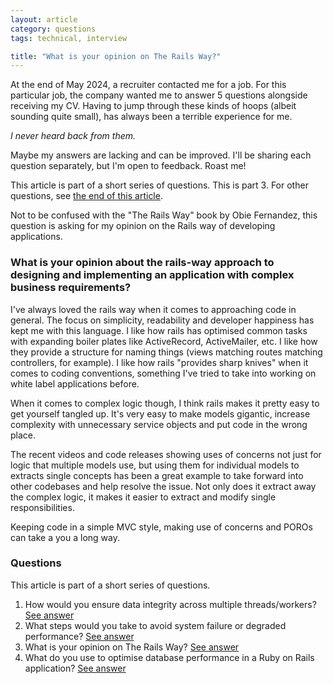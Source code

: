 ```yaml
---
layout: article
category: questions
tags: technical, interview

title: "What is your opinion on The Rails Way?"
---
```


At the end of May 2024, a recruiter contacted me for a job. For this particular job, the company wanted me to answer 5 questions alongside receiving my CV. Having to jump through these kinds of hoops (albeit sounding quite small), has always been a terrible experience for me.

_I never heard back from them._

Maybe my answers are lacking and can be improved. I'll be sharing each question separately, but I'm open to feedback. Roast me!

This article is part of a short series of questions. This is part 3. For other questions, see [the end of this article](#questions).

Not to be confused with the "The Rails Way" book by Obie Fernandez, this question is asking for my opinion on the Rails way of developing applications.

### What is your opinion about the rails-way approach to designing and implementing an application with complex business requirements?

I've always loved the rails way when it comes to approaching code in general. The focus on simplicity, readability and developer happiness has kept me with this language. I like how rails has optimised common tasks with expanding boiler plates like ActiveRecord, ActiveMailer, etc. I like how they provide a structure for naming things (views matching routes matching controllers, for example). I like how rails "provides sharp knives" when it comes to coding conventions, something I've tried to take into working on white label applications before.

When it comes to complex logic though, I think rails makes it pretty easy to get yourself tangled up. It's very easy to make models gigantic, increase complexity with unnecessary service objects and put code in the wrong place.

The recent videos and code releases showing uses of concerns not just for logic that multiple models use, but using them for individual models to extracts single concepts has been a great example to take forward into other codebases and help resolve the issue. Not only does it extract away the complex logic, it makes it easier to extract and modify single responsibilities.

Keeping code in a simple MVC style, making use of concerns and POROs can take a you a long way.

### Questions

This article is part of a short series of questions.

1. How would you ensure data integrity across multiple threads/workers? [See answer](https://craigpetterson.co.uk/questions/2025/02/19/data-integrity-across-threads.html)
2. What steps would you take to avoid system failure or degraded performance? [See answer](https://craigpetterson.co.uk/questions/2025/02/26/what-steps-would-you-take-to-avoid-degraded-performance.html)
3. What is your opinion on The Rails Way? [See answer](https://craigpetterson.co.uk/questions/2025/03/06/what-is-your-opinion-on-the-rails-way.html)
4. What do you use to optimise database performance in a Ruby on Rails application? [See answer](https://craigpetterson.co.uk/questions/2025/03/10/optimise-database-performance.html)
